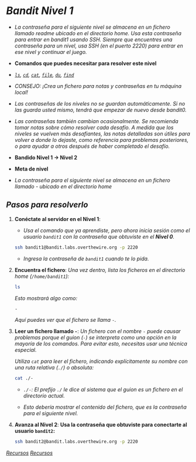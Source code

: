 <!-- Autor: Daniel Benjamin Perez Morales -->
<!-- GitHub: https://github.com/DanielBenjaminPerezMoralesDev13 -->
<!-- Gitlab: https://gitlab.com/DanielBenjaminPerezMoralesDev13 -->
<!-- Correo electrónico: danielperezdev@proton.me -->

# ***Bandit Nivel 1***

- *La contraseña para el siguiente nivel se almacena en un fichero llamado readme ubicado en el directorio home. Usa esta contraseña para entrar en bandit1 usando SSH. Siempre que encuentres una contraseña para un nivel, usa SSH (en el puerto 2220) para entrar en ese nivel y continuar el juego.*

- **Comandos que puedes necesitar para resolver este nivel**

- *[`ls`](https://manpages.ubuntu.com/manpages/noble/man1/ls.1.html "https://manpages.ubuntu.com/manpages/noble/man1/ls.1.html"), [`cd`](https://manpages.ubuntu.com/manpages/noble/man1/cd.1posix.html "https://manpages.ubuntu.com/manpages/noble/man1/cd.1posix.html"), [`cat`](https://manpages.ubuntu.com/manpages/noble/man1/cat.1.html "https://manpages.ubuntu.com/manpages/noble/man1/cat.1.html"), [`file`](https://manpages.ubuntu.com/manpages/noble/man1/file.1.html "https://manpages.ubuntu.com/manpages/noble/man1/file.1.html"), [`du`](https://manpages.ubuntu.com/manpages/noble/man1/du.1.html "https://manpages.ubuntu.com/manpages/noble/man1/du.1.html"), [`find`](https://manpages.ubuntu.com/manpages/noble/man1/find.1.html "https://manpages.ubuntu.com/manpages/noble/man1/find.1.html")*

- *CONSEJO: ¡Crea un fichero para notas y contraseñas en tu máquina local!*

- *Las contraseñas de los niveles no se guardan automáticamente. Si no las guarda usted mismo, tendrá que empezar de nuevo desde bandit0.*

- *Las contraseñas también cambian ocasionalmente. Se recomienda tomar notas sobre cómo resolver cada desafío. A medida que los niveles se vuelven más desafiantes, las notas detalladas son útiles para volver a donde lo dejaste, como referencia para problemas posteriores, o para ayudar a otros después de haber completado el desafío.*

- **Bandido Nivel 1 → Nivel 2**

- **Meta de nivel**
- *La contraseña para el siguiente nivel se almacena en un fichero llamado - ubicado en el directorio home*

## ***Pasos para resolverlo***

1. **Conéctate al servidor en el Nivel 1**:
   - *Usa el comando que ya aprendiste, pero ahora inicia sesión como el usuario `bandit1` con la contraseña que obtuviste en el **Nivel 0**.*

   ```bash
   ssh bandit1@bandit.labs.overthewire.org -p 2220
   ```

   - *Ingresa la contraseña de `bandit1` cuando te lo pida.*

2. **Encuentra el fichero**:
   *Una vez dentro, lista los ficheros en el directorio home (`/home/bandit1`):*

   ```bash
   ls
   ```

   *Esto mostrará algo como:*

   ```bash
   -
   ```

   *Aquí puedes ver que el fichero se llama `-`.*

3. **Leer un fichero llamado `-`**:
   *Un fichero con el nombre `-` puede causar problemas porque el guion (`-`) se interpreta como una opción en la mayoría de los comandos. Para evitar esto, necesitas usar una técnica especial.*

   *Utiliza `cat` para leer el fichero, indicando explícitamente su nombre con una ruta relativa (`./`) o absoluta:*

   ```bash
   cat ./-
   ```

   - *`./-`: El prefijo `./` le dice al sistema que el guion es un fichero en el directorio actual.*

   - *Esto debería mostrar el contenido del fichero, que es la contraseña para el siguiente nivel.*

4. **Avanza al Nivel 2**:
   **Usa la contraseña que obtuviste para conectarte al usuario `bandit2`:**

   ```bash
   ssh bandit2@bandit.labs.overthewire.org -p 2220
   ```

*[Recursos](https://stackoverflow.com/questions/42187323/how-to-open-a-dashed-filename-using-terminal "https://stackoverflow.com/questions/42187323/how-to-open-a-dashed-filename-using-terminal")*
*[Recursos](https://linux.die.net/abs-guide/special-chars.html "https://linux.die.net/abs-guide/special-chars.html")*
